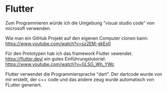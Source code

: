 # Flutter

Zum Programmieren würde ich die Umgebung "visual studio code" von microsoft verwenden.

Wie man ein GitHub Projekt auf den eigenen Computer clonen kann: https://www.youtube.com/watch?v=sz2EM-gkEs0

Für den Prototypen hab ich das framework Flutter vewendet. https://flutter.dev/ ein gutes Einführungstutoriel: https://www.youtube.com/watch?v=GLSG_Wh_YWc

Flutter verwendet die Programmiersprache "dart". Der dartcode wurde von mir erstellt, der c++ code und das andere zeug wurde automatisch von FLutter generiert.
